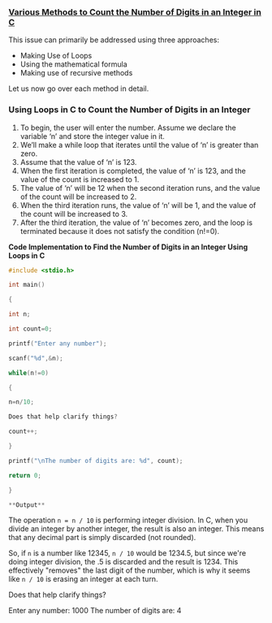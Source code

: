 ### [Various Methods to Count the Number of Digits in an Integer in C](https://www.prepbytes.com/blog/c-programming/c-program-to-find-number-of-digits-in-an-integer/)

This issue can primarily be addressed using three approaches:

- Making Use of Loops
- Using the mathematical formula
- Making use of recursive methods

Let us now go over each method in detail.

### Using Loops in C to Count the Number of Digits in an Integer

1. To begin, the user will enter the number. Assume we declare the variable ‘n’ and store the integer value in it.
2. We’ll make a while loop that iterates until the value of ‘n’ is greater than zero.
3. Assume that the value of ‘n’ is 123.
4. When the first iteration is completed, the value of ‘n’ is 123, and the value of the count is increased to 1.
5. The value of ‘n’ will be 12 when the second iteration runs, and the value of the count will be increased to 2.
6. When the third iteration runs, the value of ‘n’ will be 1, and the value of the count will be increased to 3.
7. After the third iteration, the value of ‘n’ becomes zero, and the loop is terminated because it does not satisfy the condition (n!=0).

**Code Implementation to Find the Number of Digits in an Integer Using Loops in C**


```c
#include <stdio.h>

int main()

{

int n;

int count=0;

printf("Enter any number");

scanf("%d",&n);

while(n!=0)

{

n=n/10; 

Does that help clarify things?

count++;

}

printf("\nThe number of digits are: %d", count);

return 0;

}

**Output**

```

The operation `n = n / 10` is performing integer division. In C, when you divide an integer by another integer, the result is also an integer. This means that any decimal part is simply discarded (not rounded).

So, if `n` is a number like 12345, `n / 10` would be 1234.5, but since we're doing integer division, the .5 is discarded and the result is 1234. This effectively "removes" the last digit of the number, which is why it seems like `n / 10` is erasing an integer at each turn.

Does that help clarify things?

Enter any number: 1000
The number of digits are: 4 


